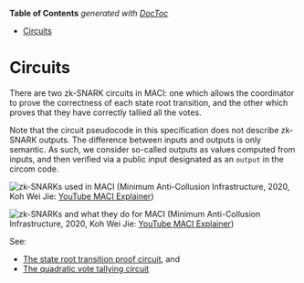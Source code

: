 <!-- START doctoc generated TOC please keep comment here to allow auto update -->
<!-- DON'T EDIT THIS SECTION, INSTEAD RE-RUN doctoc TO UPDATE -->
**Table of Contents**  *generated with [DocToc](https://github.com/thlorenz/doctoc)*

- [Circuits](#circuits)

<!-- END doctoc generated TOC please keep comment here to allow auto update -->


# Circuits

There are two zk-SNARK circuits in MACI: one which allows the coordinator to prove the correctness of each state root transition, and the other which proves that they have correctly tallied all the votes.

Note that the circuit pseudocode in this specification does not describe zk-SNARK outputs. The difference between inputs and outputs is only semantic. As such, we consider so-called outputs as values computed from inputs, and then verified via a public input designated as an `output` in the circom code.

![zk-SNARKs used in MACI](https://imgur.com/jL5HgFO.jpg)
(Minimum Anti-Collusion Infrastructure, 2020, Koh Wei Jie: [YouTube MACI Explainer](https://www.youtube.com/watch?v=sKuNj_IQVYI))

![zk-SNARKs and what they do for MACI](https://imgur.com/q7PJg3o.jpg)
(Minimum Anti-Collusion Infrastructure, 2020, Koh Wei Jie: [YouTube MACI Explainer](https://www.youtube.com/watch?v=sKuNj_IQVYI))

See:

- [The state root transition proof circuit](https://github.com/privacy-scaling-explorations/maci/blob/master/specs/04_state_root_transition_circuit.md), and
- [The quadratic vote tallying circuit](https://github.com/privacy-scaling-explorations/maci/blob/master/specs/05_quadratic_vote_tallying_circuit.md)
